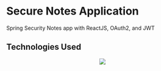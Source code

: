 # Secure Notes Application

Spring Security Notes app with ReactJS, OAuth2, and JWT

## Technologies Used

<p align="center">
  <a href="https://skillicons.dev">
    <img src="https://skillicons.dev/icons?i=java,spring,mysql,react" />
  </a>
</p>